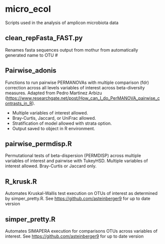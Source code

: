 # micro_ecol
Scripts used in the analysis of amplicon microbiota data

## clean_repFasta_FAST.py

Renames fasta sequences output from mothur from automatically generated name to OTU #

## Pairwise_adonis

Functions to run pairwise PERMANOVAs with multiple comparison (fdr) correction across all levels variables of interest across beta-diversity measures. Adapted from Pedro Martinez Arbizu (https://www.researchgate.net/post/How_can_I_do_PerMANOVA_pairwise_contrasts_in_R). 

* Multiple variables of interest allowed. 
* Bray-Curtis, Jaccard, or UniFrac allowed. 
* Stratification of model allowed with strata option.
* Output saved to object in R environment. 

## pairwise_permdisp.R

Permutational tests of beta-dispersion (PERMDISP) across multiple variables of interest and pairwise with TukeyHSD. Multiple variables of interest allowed. Bray-Curtis or Jaccard only.

## R_krusk.R

Automates Kruskal-Wallis test execution on OTUs of interest as determined by simper_pretty.R. See https://github.com/asteinberger9 for up to date version

## simper_pretty.R

Automates SIMAPERA execution for comparisons OTUs across variables of interest. See https://github.com/asteinberger9 for up to date version